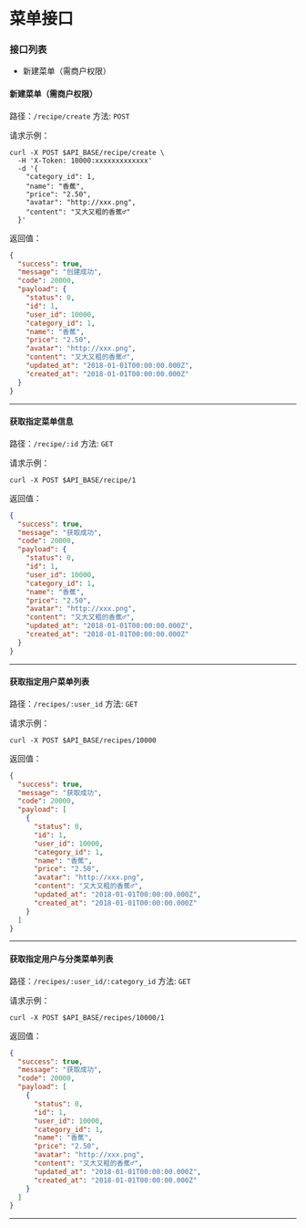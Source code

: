 # 菜单接口

### 接口列表

* 新建菜单（需商户权限）

#### 新建菜单（需商户权限）

路径：`/recipe/create`
方法: `POST`

请求示例：

```shell
curl -X POST $API_BASE/recipe/create \
  -H 'X-Token: 10000:xxxxxxxxxxxxx'
  -d '{
    "category_id": 1,
    "name": "香蕉",
    "price": "2.50",
    "avatar": "http://xxx.png",
    "content": "又大又粗的香蕉♂"
  }'
```

返回值：

```json
{
  "success": true,
  "message": "创建成功",
  "code": 20000,
  "payload": {
    "status": 0,
    "id": 1,
    "user_id": 10000,
    "category_id": 1,
    "name": "香蕉",
    "price": "2.50",
    "avatar": "http://xxx.png",
    "content": "又大又粗的香蕉♂",
    "updated_at": "2018-01-01T00:00:00.000Z",
    "created_at": "2018-01-01T00:00:00.000Z"
  }
}
```

---

#### 获取指定菜单信息

路径：`/recipe/:id`
方法: `GET`

请求示例：

```shell
curl -X POST $API_BASE/recipe/1
```

返回值：

```json
{
  "success": true,
  "message": "获取成功",
  "code": 20000,
  "payload": {
    "status": 0,
    "id": 1,
    "user_id": 10000,
    "category_id": 1,
    "name": "香蕉",
    "price": "2.50",
    "avatar": "http://xxx.png",
    "content": "又大又粗的香蕉♂",
    "updated_at": "2018-01-01T00:00:00.000Z",
    "created_at": "2018-01-01T00:00:00.000Z"
  }
}
```

---

#### 获取指定用户菜单列表

路径：`/recipes/:user_id`
方法: `GET`

请求示例：

```shell
curl -X POST $API_BASE/recipes/10000
```

返回值：

```json
{
  "success": true,
  "message": "获取成功",
  "code": 20000,
  "payload": [
    {
      "status": 0,
      "id": 1,
      "user_id": 10000,
      "category_id": 1,
      "name": "香蕉",
      "price": "2.50",
      "avatar": "http://xxx.png",
      "content": "又大又粗的香蕉♂",
      "updated_at": "2018-01-01T00:00:00.000Z",
      "created_at": "2018-01-01T00:00:00.000Z"
    }
  ]
}
```

---

#### 获取指定用户与分类菜单列表

路径：`/recipes/:user_id/:category_id`
方法: `GET`

请求示例：

```shell
curl -X POST $API_BASE/recipes/10000/1
```

返回值：

```json
{
  "success": true,
  "message": "获取成功",
  "code": 20000,
  "payload": [
    {
      "status": 0,
      "id": 1,
      "user_id": 10000,
      "category_id": 1,
      "name": "香蕉",
      "price": "2.50",
      "avatar": "http://xxx.png",
      "content": "又大又粗的香蕉♂",
      "updated_at": "2018-01-01T00:00:00.000Z",
      "created_at": "2018-01-01T00:00:00.000Z"
    }
  ]
}
```

---

